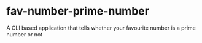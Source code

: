 # fav-number-prime-number
A CLI based application that tells whether your favourite number is a prime number or not
